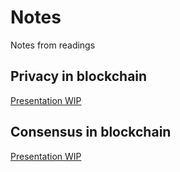 # Notes
Notes from readings

## Privacy in blockchain
[Presentation WIP](https://docs.google.com/presentation/d/148jycZiEcJFxSE-0ttE5he6dC2OPG8WL-0JA46T38EI/edit?usp=sharing)

## Consensus in blockchain
[Presentation WIP](https://docs.google.com/presentation/d/1ylzLTKsXz5EIpre9rTwFxyRRyvJllAB12fHAhnFjb74/edit?usp=sharing)
